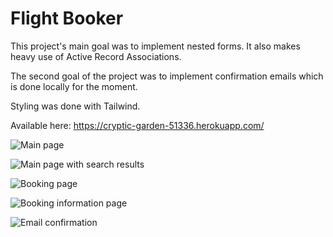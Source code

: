 # Flight Booker 

This project's main goal was to implement nested forms. It also makes heavy use of Active Record Associations.

The second goal of the project was to implement confirmation emails which is done locally for the moment.

Styling was done with Tailwind.

Available here: https://cryptic-garden-51336.herokuapp.com/

![Main page](https://i.imgur.com/4kJaEDG.png)

![Main page with search results](https://i.imgur.com/IwVhBuI.png)

![Booking page](https://i.imgur.com/nk0YJ9u.png)

![Booking information page](https://i.imgur.com/OLCIyKa.png)

![Email confirmation](https://i.imgur.com/P0mQKC0.png)

